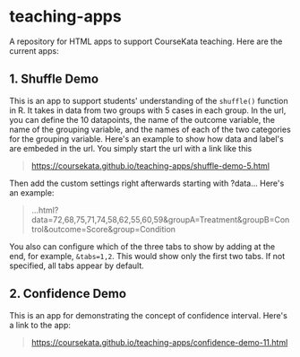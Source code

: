 # teaching-apps
A repository for HTML apps to support CourseKata teaching. Here are the current apps:

## 1. Shuffle Demo
This is an app to support students' understanding of the `shuffle()` function in R. It takes in data from two groups with 5 cases in each group. In the url, you can define the 10 datapoints, the name of the outcome variable, the name of the grouping variable, and the names of each of the two categories for the grouping variable. Here's an example to show how data and label's are embeded in the url. You simply start the url with a link like this

> https://coursekata.github.io/teaching-apps/shuffle-demo-5.html
 
Then add the custom settings right afterwards starting with ?data...
Here's an example:

> ...html?data=72,68,75,71,74,58,62,55,60,59&groupA=Treatment&groupB=Control&outcome=Score&group=Condition

You also can configure which of the three tabs to show by adding at the end, for example, `&tabs=1,2`. This would show only the first two tabs. If not specified, all tabs appear by default.

## 2. Confidence Demo
This is an app for demonstrating the concept of confidence interval. Here's a link to the app:

> https://coursekata.github.io/teaching-apps/confidence-demo-11.html
